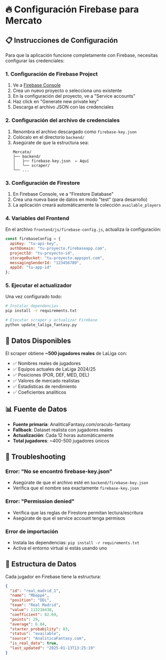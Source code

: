 # 🔥 Configuración Firebase para Mercato

## 📋 Instrucciones de Configuración

Para que la aplicación funcione completamente con Firebase, necesitas configurar las credenciales:

### 1. Configuración de Firebase Project

1. Ve a [Firebase Console](https://console.firebase.google.com/)
2. Crea un nuevo proyecto o selecciona uno existente
3. En la configuración del proyecto, ve a "Service accounts"
4. Haz click en "Generate new private key"
5. Descarga el archivo JSON con las credenciales

### 2. Configuración del archivo de credenciales

1. Renombra el archivo descargado como `firebase-key.json`
2. Colócalo en el directorio `backend/`
3. Asegúrate de que la estructura sea:
   ```
   Mercato/
   ├── backend/
   │   ├── firebase-key.json  ← Aquí
   │   └── scraper/
   └── ...
   ```

### 3. Configuración de Firestore

1. En Firebase Console, ve a "Firestore Database"
2. Crea una nueva base de datos en modo "test" (para desarrollo)
3. La aplicación creará automáticamente la colección `available_players`

### 4. Variables del Frontend

En el archivo `frontend/js/firebase-config.js`, actualiza la configuración:

```javascript
const firebaseConfig = {
  apiKey: "tu-api-key",
  authDomain: "tu-proyecto.firebaseapp.com",
  projectId: "tu-proyecto-id",
  storageBucket: "tu-proyecto.appspot.com",
  messagingSenderId: "123456789",
  appId: "tu-app-id"
};
```

### 5. Ejecutar el actualizador

Una vez configurado todo:

```bash
# Instalar dependencias
pip install -r requirements.txt

# Ejecutar scraper y actualizar Firebase
python update_laliga_fantasy.py
```

## 🚀 Datos Disponibles

El scraper obtiene **~500 jugadores reales** de LaLiga con:
- ✅ Nombres reales de jugadores
- ✅ Equipos actuales de LaLiga 2024/25
- ✅ Posiciones (POR, DEF, MED, DEL)
- ✅ Valores de mercado realistas
- ✅ Estadísticas de rendimiento
- ✅ Coeficientes analíticos

## 📊 Fuente de Datos

- **Fuente primaria**: AnaliticaFantasy.com/oraculo-fantasy
- **Fallback**: Dataset realista con jugadores reales
- **Actualización**: Cada 12 horas automáticamente
- **Total jugadores**: ~400-500 jugadores únicos

## 🔧 Troubleshooting

### Error: "No se encontró firebase-key.json"
- Asegúrate de que el archivo esté en `backend/firebase-key.json`
- Verifica que el nombre sea exactamente `firebase-key.json`

### Error: "Permission denied"
- Verifica que las reglas de Firestore permitan lectura/escritura
- Asegúrate de que el service account tenga permisos

### Error de importación
- Instala las dependencias: `pip install -r requirements.txt`
- Activa el entorno virtual si estás usando uno

## 📁 Estructura de Datos

Cada jugador en Firebase tiene la estructura:

```json
{
  "id": "real_madrid_1",
  "name": "Mbappé",
  "position": "DEL",
  "team": "Real Madrid",
  "value": 113218438,
  "coefficient": 82.69,
  "points": 29,
  "average": 6.84,
  "starter_probability": 83,
  "status": "available",
  "source": "AnaliticaFantasy.com",
  "is_real_data": true,
  "last_updated": "2025-01-13T13:25:19"
}
```
